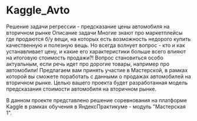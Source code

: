 # Kaggle_Avto
Решение задачи регрессии - предсказание цены автомобиля на вторичном рынке
Описание задачи
Многие знают про маркетплейсы где продаются б/у вещи, на которых есть возможность недорого купить качественную и полезную вещь. Но всегда волнует вопрос - кто и как устанавливает цену, и какие его характеристики больше всего влияют на итоговую стоимость продажи?! Вопрос становиться особо актуальным, если речь идет про дорогие товары, например про автомобили!
Предлагаем вам принять участие в Мастерской, в рамках которой вы сможете поработать с данными о продажах автомобилей на вторичном рынке. Целью вашего проекта будет разработанная модель предсказания стоимости автомобиля на вторичном рынке.

В данном проекте представлено решение соревнования на платформе Kaggle в рамках обучения в ЯндексПрактикуме - модуль "Мастерская 1".
